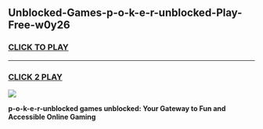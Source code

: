 
## Unblocked-Games-p-o-k-e-r-unblocked-Play-Free-w0y26
<h3>
<a href="https://premium76.site?title=p-o-k-e-r-unblocked&ref=20M">CLICK TO PLAY</a></h3>
<hr>

<h3>
<a href="https://premium76.site?title=p-o-k-e-r-unblocked&ref=20M">CLICK 2 PLAY</a>
  
</h3>

<a href="https://premium76.site?title=p-o-k-e-r-unblocked&ref=19M"><img src="https://clearcache.store/games.png"></a>


**p-o-k-e-r-unblocked games unblocked: Your Gateway to Fun and Accessible Online Gaming**
